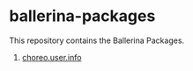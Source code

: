 # ballerina-packages

This repository contains the Ballerina Packages.

1. [choreo.user.info](choreo.user.info/)